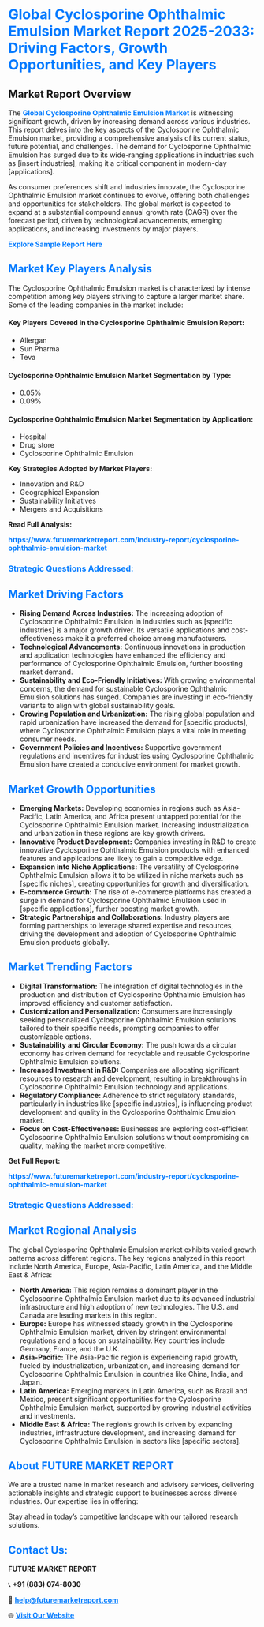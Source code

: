 <h1 style="color: #007BFF;">Global Cyclosporine Ophthalmic Emulsion Market Report 2025-2033: Driving Factors, Growth Opportunities, and Key Players</h1>

<section id="overview">
<h2>Market Report Overview</h2>
<p>The <a href="https://www.futuremarketreport.com/industry-report/cyclosporine-ophthalmic-emulsion-market" style="color: #007BFF; text-decoration: none;"><strong>Global Cyclosporine Ophthalmic Emulsion Market</strong></a> is witnessing significant growth, driven by increasing demand across various industries. This report delves into the key aspects of the Cyclosporine Ophthalmic Emulsion market, providing a comprehensive analysis of its current status, future potential, and challenges. The demand for Cyclosporine Ophthalmic Emulsion has surged due to its wide-ranging applications in industries such as [insert industries], making it a critical component in modern-day [applications].</p>
<p>As consumer preferences shift and industries innovate, the Cyclosporine Ophthalmic Emulsion market continues to evolve, offering both challenges and opportunities for stakeholders. The global market is expected to expand at a substantial compound annual growth rate (CAGR) over the forecast period, driven by technological advancements, emerging applications, and increasing investments by major players.</p>
</section>

<section id="overview">
<p><a href="https://www.futuremarketreport.com/request-sample/reportId=125444" style="color: #007BFF; text-decoration: none;"><strong>Explore Sample Report Here</strong></a></p>
</section>

<section id="key-players">
<h2 style="color: #007BFF;">Market Key Players Analysis</h2>
<p>The Cyclosporine Ophthalmic Emulsion market is characterized by intense competition among key players striving to capture a larger market share. Some of the leading companies in the market include:</p>
<h4>Key Players Covered in the Cyclosporine Ophthalmic Emulsion Report:</h4>
<ul><li>Allergan</li><li>Sun Pharma</li><li>Teva</li></ul>
<h4>Cyclosporine Ophthalmic Emulsion Market Segmentation by Type:</h4>
<ul><li>0.05%</li><li>0.09%</li></ul>

<h4>Cyclosporine Ophthalmic Emulsion Market Segmentation by Application:</h4>
<ul><li>Hospital</li><li>Drug store</li><li>Cyclosporine Ophthalmic Emulsion</li></ul>
<p><strong>Key Strategies Adopted by Market Players:</strong></p>
<ul>
<li>Innovation and R&D</li>
<li>Geographical Expansion</li>
<li>Sustainability Initiatives</li>
<li>Mergers and Acquisitions</li>
</ul>
</section>

<section>
<p><strong>Read Full Analysis: </strong></p><a href="https://www.futuremarketreport.com/industry-report/cyclosporine-ophthalmic-emulsion-market" style="color: #007BFF; text-decoration: none;"><strong>https://www.futuremarketreport.com/industry-report/cyclosporine-ophthalmic-emulsion-market</strong></a>
<h3 style="color: #007BFF;">Strategic Questions Addressed:</h3>
</section>

<section id="driving-factors">
<h2 style="color: #007BFF;">Market Driving Factors</h2>
<ul>
<li><strong>Rising Demand Across Industries:</strong> The increasing adoption of Cyclosporine Ophthalmic Emulsion in industries such as [specific industries] is a major growth driver. Its versatile applications and cost-effectiveness make it a preferred choice among manufacturers.</li>
<li><strong>Technological Advancements:</strong> Continuous innovations in production and application technologies have enhanced the efficiency and performance of Cyclosporine Ophthalmic Emulsion, further boosting market demand.</li>
<li><strong>Sustainability and Eco-Friendly Initiatives:</strong> With growing environmental concerns, the demand for sustainable Cyclosporine Ophthalmic Emulsion solutions has surged. Companies are investing in eco-friendly variants to align with global sustainability goals.</li>
<li><strong>Growing Population and Urbanization:</strong> The rising global population and rapid urbanization have increased the demand for [specific products], where Cyclosporine Ophthalmic Emulsion plays a vital role in meeting consumer needs.</li>
<li><strong>Government Policies and Incentives:</strong> Supportive government regulations and incentives for industries using Cyclosporine Ophthalmic Emulsion have created a conducive environment for market growth.</li>
</ul>
</section>

<section id="growth-opportunities">
<h2 style="color: #007BFF;">Market Growth Opportunities</h2>
<ul>
<li><strong>Emerging Markets:</strong> Developing economies in regions such as Asia-Pacific, Latin America, and Africa present untapped potential for the Cyclosporine Ophthalmic Emulsion market. Increasing industrialization and urbanization in these regions are key growth drivers.</li>
<li><strong>Innovative Product Development:</strong> Companies investing in R&D to create innovative Cyclosporine Ophthalmic Emulsion products with enhanced features and applications are likely to gain a competitive edge.</li>
<li><strong>Expansion into Niche Applications:</strong> The versatility of Cyclosporine Ophthalmic Emulsion allows it to be utilized in niche markets such as [specific niches], creating opportunities for growth and diversification.</li>
<li><strong>E-commerce Growth:</strong> The rise of e-commerce platforms has created a surge in demand for Cyclosporine Ophthalmic Emulsion used in [specific applications], further boosting market growth.</li>
<li><strong>Strategic Partnerships and Collaborations:</strong> Industry players are forming partnerships to leverage shared expertise and resources, driving the development and adoption of Cyclosporine Ophthalmic Emulsion products globally.</li>
</ul>
</section>

<section id="trending-factors">
<h2 style="color: #007BFF;">Market Trending Factors</h2>
<ul>
<li><strong>Digital Transformation:</strong> The integration of digital technologies in the production and distribution of Cyclosporine Ophthalmic Emulsion has improved efficiency and customer satisfaction.</li>
<li><strong>Customization and Personalization:</strong> Consumers are increasingly seeking personalized Cyclosporine Ophthalmic Emulsion solutions tailored to their specific needs, prompting companies to offer customizable options.</li>
<li><strong>Sustainability and Circular Economy:</strong> The push towards a circular economy has driven demand for recyclable and reusable Cyclosporine Ophthalmic Emulsion solutions.</li>
<li><strong>Increased Investment in R&D:</strong> Companies are allocating significant resources to research and development, resulting in breakthroughs in Cyclosporine Ophthalmic Emulsion technology and applications.</li>
<li><strong>Regulatory Compliance:</strong> Adherence to strict regulatory standards, particularly in industries like [specific industries], is influencing product development and quality in the Cyclosporine Ophthalmic Emulsion market.</li>
<li><strong>Focus on Cost-Effectiveness:</strong> Businesses are exploring cost-efficient Cyclosporine Ophthalmic Emulsion solutions without compromising on quality, making the market more competitive.</li>
</ul>
</section>

<section>
<p><strong>Get Full Report: </strong></p><a href="https://www.futuremarketreport.com/industry-report/cyclosporine-ophthalmic-emulsion-market" style="color: #007BFF; text-decoration: none;"><strong>https://www.futuremarketreport.com/industry-report/cyclosporine-ophthalmic-emulsion-market</strong></a>
<h3 style="color: #007BFF;">Strategic Questions Addressed:</h3>
</section>


<section id="regional-analysis">
<h2 style="color: #007BFF;">Market Regional Analysis</h2>
<p>The global Cyclosporine Ophthalmic Emulsion market exhibits varied growth patterns across different regions. The key regions analyzed in this report include North America, Europe, Asia-Pacific, Latin America, and the Middle East & Africa:</p>
<ul>
<li><strong>North America:</strong> This region remains a dominant player in the Cyclosporine Ophthalmic Emulsion market due to its advanced industrial infrastructure and high adoption of new technologies. The U.S. and Canada are leading markets in this region.</li>
<li><strong>Europe:</strong> Europe has witnessed steady growth in the Cyclosporine Ophthalmic Emulsion market, driven by stringent environmental regulations and a focus on sustainability. Key countries include Germany, France, and the U.K.</li>
<li><strong>Asia-Pacific:</strong> The Asia-Pacific region is experiencing rapid growth, fueled by industrialization, urbanization, and increasing demand for Cyclosporine Ophthalmic Emulsion in countries like China, India, and Japan.</li>
<li><strong>Latin America:</strong> Emerging markets in Latin America, such as Brazil and Mexico, present significant opportunities for the Cyclosporine Ophthalmic Emulsion market, supported by growing industrial activities and investments.</li>
<li><strong>Middle East & Africa:</strong> The region’s growth is driven by expanding industries, infrastructure development, and increasing demand for Cyclosporine Ophthalmic Emulsion in sectors like [specific sectors].</li>
</ul>
</section>

<footer>
<h2 style="color: #007BFF;">About FUTURE MARKET REPORT</h2>
<p>We are a trusted name in market research and advisory services, delivering actionable insights and strategic support to businesses across diverse industries. Our expertise lies in offering:</p>

<p>Stay ahead in today’s competitive landscape with our tailored research solutions.</p>

<h2 style="color: #007BFF;">Contact Us:</h2>
<p><strong>FUTURE MARKET REPORT</strong></p>
<p>📞 <strong>+91 (883) 074-8030</strong></p>
<p>📧 <strong><a href="mailto:help@futuremarketreport.com" style="color: #007BFF;">help@futuremarketreport.com</a></strong></p>
<p>🌐 <strong><a href="https://www.futuremarketreport.com/" style="color: #007BFF;">Visit Our Website</a></strong></p>
</footer>